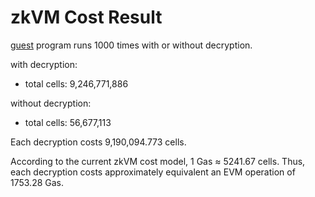 # zkVM Cost Result

[guest](./program/src/main.rs) program runs 1000 times with or without decryption.

with decryption:
- total cells: 9,246,771,886

without decryption:
- total cells: 56,677,113

Each decryption costs 9,190,094.773 cells.

According to the current zkVM cost model, 1 Gas ≈ 5241.67 cells.
Thus, each decryption costs approximately equivalent an EVM operation of 1753.28 Gas.
